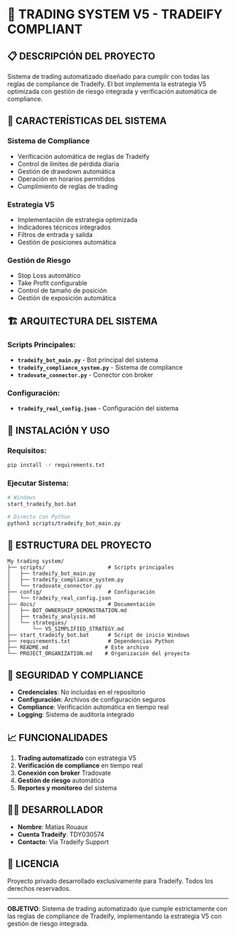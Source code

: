 # 🚀 **TRADING SYSTEM V5 - TRADEIFY COMPLIANT**

## 📋 **DESCRIPCIÓN DEL PROYECTO**

Sistema de trading automatizado diseñado para cumplir con todas las reglas de compliance de Tradeify. El bot implementa la estrategia V5 optimizada con gestión de riesgo integrada y verificación automática de compliance.

## 🎯 **CARACTERÍSTICAS DEL SISTEMA**

### **Sistema de Compliance**
- Verificación automática de reglas de Tradeify
- Control de límites de pérdida diaria
- Gestión de drawdown automática
- Operación en horarios permitidos
- Cumplimiento de reglas de trading

### **Estrategia V5**
- Implementación de estrategia optimizada
- Indicadores técnicos integrados
- Filtros de entrada y salida
- Gestión de posiciones automática

### **Gestión de Riesgo**
- Stop Loss automático
- Take Profit configurable
- Control de tamaño de posición
- Gestión de exposición automática

## 🏗️ **ARQUITECTURA DEL SISTEMA**

### **Scripts Principales:**
- **`tradeify_bot_main.py`** - Bot principal del sistema
- **`tradeify_compliance_system.py`** - Sistema de compliance
- **`tradovate_connector.py`** - Conector con broker

### **Configuración:**
- **`tradeify_real_config.json`** - Configuración del sistema

## 🚀 **INSTALACIÓN Y USO**

### **Requisitos:**
```bash
pip install -r requirements.txt
```

### **Ejecutar Sistema:**
```bash
# Windows
start_tradeify_bot.bat

# Directo con Python
python3 scripts/tradeify_bot_main.py
```

## 📁 **ESTRUCTURA DEL PROYECTO**

```
My trading system/
├── scripts/                    # Scripts principales
│   ├── tradeify_bot_main.py
│   ├── tradeify_compliance_system.py
│   └── tradovate_connector.py
├── config/                     # Configuración
│   └── tradeify_real_config.json
├── docs/                       # Documentación
│   ├── BOT_OWNERSHIP_DEMONSTRATION.md
│   ├── tradeify_analysis.md
│   └── strategies/
│       └── V5_SIMPLIFIED_STRATEGY.md
├── start_tradeify_bot.bat      # Script de inicio Windows
├── requirements.txt            # Dependencias Python
├── README.md                  # Este archivo
└── PROJECT_ORGANIZATION.md    # Organización del proyecto
```

## 🔐 **SEGURIDAD Y COMPLIANCE**

- **Credenciales**: No incluidas en el repositorio
- **Configuración**: Archivos de configuración seguros
- **Compliance**: Verificación automática en tiempo real
- **Logging**: Sistema de auditoría integrado

## 📈 **FUNCIONALIDADES**

1. **Trading automatizado** con estrategia V5
2. **Verificación de compliance** en tiempo real
3. **Conexión con broker** Tradovate
4. **Gestión de riesgo** automática
5. **Reportes y monitoreo** del sistema

## 👨‍💻 **DESARROLLADOR**

- **Nombre**: Matias Rouaux
- **Cuenta Tradeify**: TDY030574
- **Contacto**: Via Tradeify Support

## 📄 **LICENCIA**

Proyecto privado desarrollado exclusivamente para Tradeify. Todos los derechos reservados.

---

**OBJETIVO**: Sistema de trading automatizado que cumple estrictamente con las reglas de compliance de Tradeify, implementando la estrategia V5 con gestión de riesgo integrada.

